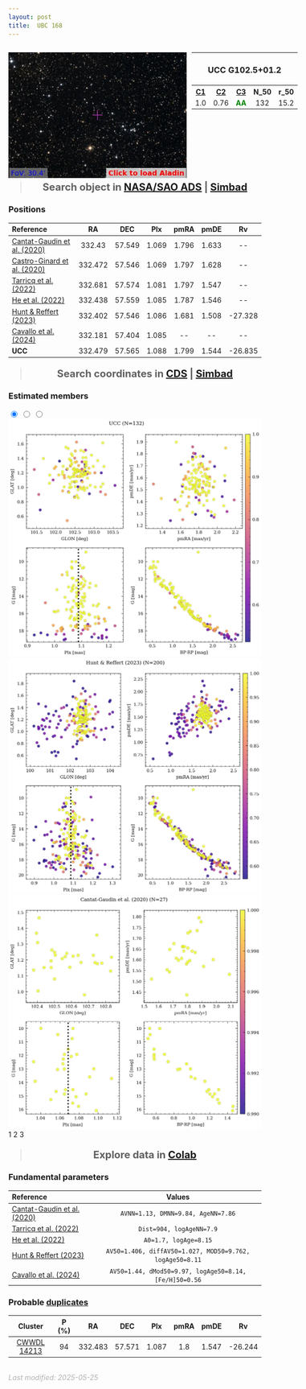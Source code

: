 ```yaml
---
layout: post
title:  UBC 168
---
```

<div style="display: flex; justify-content: space-between; width:720px;height:250px">
<div style="text-align: center;">

<!-- Static image + data attributes for FOV and target -->
<img id="aladin_img"
     data-umami-event="aladin_load"
     src="https://raw.githubusercontent.com/ucc23/Q2P/main/plots/ubc168_aladin.webp"
     alt="Click to load Aladin Lite" 
     style="width:355px;height:250px; cursor: pointer;"
     data-fov="0.507" 
     data-target="332.479 57.565"/>
<!-- Div to contain Aladin Lite viewer -->
<div id="aladin-lite-div" style="width:355px;height:250px;display:none;"></div>
<!-- Aladin Lite script (will be loaded after the image is clicked) -->
<script src="{{ site.baseurl }}/scripts/aladin_load.js"></script>

</div>
<!-- Left block -->

<table style="text-align: center; width:355px;height:250px;">
  <!-- Row 1 (title) -->
  <tr>
    <td colspan="5"><h3>UCC G102.5+01.2</h3></td>
  </tr>
  <!-- Row 2 -->
  <tr>
    <th><a href="https://ucc.ar/faq#what-are-the-c1-c2-and-c3-parameters" title="Photometric class">C1</a></th>
    <th><a href="https://ucc.ar/faq#what-are-the-c1-c2-and-c3-parameters" title="Density class">C2</a></th>
    <th><a href="https://ucc.ar/faq#what-are-the-c1-c2-and-c3-parameters" title="Combined class">C3</a></th>
    <th><div title="Stars with membership probability >50%">N_50</div></th>
    <th><div title="Radius that contains half the members [arcmin]">r_50</div></th>
  </tr>
  <!-- Row 3 -->
  <tr>
    <td>1.0</td>
    <td>0.76</td>
    <td><span style="color: green; font-weight: bold;">A</span><span style="color: green; font-weight: bold;">A</span></td>
    <td>132</td>
    <td>15.2</td>
  </tr>
</table>
</div>

> <p style="text-align:center; font-weight: bold; font-size:20px">Search object in <a data-umami-event="nasa_search" href="https://ui.adsabs.harvard.edu/search/q=%20collection%3Aastronomy%20body%3A%22UBC%20168%22&sort=date%20desc%2C%20bibcode%20desc&p_=0" target="_blank">NASA/SAO ADS</a> | <a data-umami-event="simbad_search" href="https://simbad.cds.unistra.fr/simbad/sim-id-refs?Ident=ubc168" target="_blank">Simbad</a></p>


### Positions

| Reference    | RA    | DEC   | Plx  | pmRA  | pmDE   |  Rv  |
| :---         | :---: | :---: | :---: | :---: | :---: | :---: |
|[Cantat-Gaudin et al. (2020)](https://ui.adsabs.harvard.edu/abs/2020A%26A...640A...1C) | 332.43 | 57.549 | 1.069 | 1.796 | 1.633 | -- |
|[Castro-Ginard et al. (2020)](https://ui.adsabs.harvard.edu/abs/2020A%26A...635A..45C) | 332.472 | 57.546 | 1.069 | 1.797 | 1.628 | -- |
|[Tarricq et al. (2022)](https://ui.adsabs.harvard.edu/abs/2022A%26A...659A..59T) | 332.681 | 57.574 | 1.081 | 1.797 | 1.547 | -- |
|[He et al. (2022)](https://ui.adsabs.harvard.edu/abs/2022ApJS..262....7H) | 332.438 | 57.559 | 1.085 | 1.787 | 1.546 | -- |
|[Hunt & Reffert (2023)](https://ui.adsabs.harvard.edu/abs/2023A%26A...673A.114H) | 332.402 | 57.546 | 1.086 | 1.681 | 1.508 | -27.328 |
|[Cavallo et al. (2024)](https://ui.adsabs.harvard.edu/abs/2024AJ....167...12C) | 332.181 | 57.404 | 1.085 | -- | -- | -- |
| **UCC** |332.479 | 57.565 | 1.088 | 1.799 | 1.544 | -26.835 |

> <p style="text-align:center; font-weight: bold; font-size:20px">Search coordinates in <a data-umami-event="cds_coord_search" href="https://cdsportal.u-strasbg.fr/?target=332.479,+57.565" target="_blank">CDS</a> | <a data-umami-event="simbad_coord_search" href="https://simbad.cds.unistra.fr/mobile/object_list.html?coord=332.479%2057.565&output=json&radius=5&userEntry=ubc168" target="_blank">Simbad</a></p>

### Estimated members

<div class="carousel">
<input type="radio" name="radio-btn" id="slide1" checked>
<input type="radio" name="radio-btn" id="slide2">
<input type="radio" name="radio-btn" id="slide3">
<div class="slides">
<div class="slide">
<a href="https://raw.githubusercontent.com/ucc23/Q2P/main/plots/ubc168.webp" target="_blank">
<img src="https://raw.githubusercontent.com/ucc23/Q2P/main/plots/ubc168.webp" alt="UBC 168 UCC">
</a>
</div>
<div class="slide">
<a href="https://raw.githubusercontent.com/ucc23/Q2P/main/plots/ubc168_HUNT23.webp" target="_blank">
<img src="https://raw.githubusercontent.com/ucc23/Q2P/main/plots/ubc168_HUNT23.webp" alt="UBC 168 HUNT23">
</a>
</div>
<div class="slide">
<a href="https://raw.githubusercontent.com/ucc23/Q2P/main/plots/ubc168_CANTAT20.webp" target="_blank">
<img src="https://raw.githubusercontent.com/ucc23/Q2P/main/plots/ubc168_CANTAT20.webp" alt="UBC 168 CANTAT20">
</a>
</div>
</div>
<div class="indicators">
<label for="slide1">1</label>
<label for="slide2">2</label>
<label for="slide3">3</label>
</div>
</div>


> <p style="text-align:center; font-weight: bold; font-size:20px">Explore data in <a data-umami-event="colab" href="https://colab.research.google.com/github/ucc23/ucc/blob/main/assets/notebook.ipynb" target="_blank">Colab</a></p>


### Fundamental parameters

| Reference |  Values |
| :---         |     :---:      |
| [Cantat-Gaudin et al. (2020)](https://ui.adsabs.harvard.edu/abs/2020A%26A...640A...1C) | `AVNN=1.13, DMNN=9.84, AgeNN=7.86` |
| [Tarricq et al. (2022)](https://ui.adsabs.harvard.edu/abs/2022A%26A...659A..59T) | `Dist=904, logAgeNN=7.9` |
| [He et al. (2022)](https://ui.adsabs.harvard.edu/abs/2022ApJS..262....7H) | `A0=1.7, logAge=8.15` |
| [Hunt & Reffert (2023)](https://ui.adsabs.harvard.edu/abs/2023A%26A...673A.114H) | `AV50=1.406, diffAV50=1.027, MOD50=9.762, logAge50=8.11` |
| [Cavallo et al. (2024)](https://ui.adsabs.harvard.edu/abs/2024AJ....167...12C) | `AV50=1.44, dMod50=9.97, logAge50=8.14, [Fe/H]50=0.56` |

### Probable <a href="https://ucc.ar/faq#how-are-probable-duplicates-identified" title="See FAQ for definition of proximity">duplicates</a>

| Cluster | P (%) | RA    | DEC   | Plx   | pmRA  | pmDE  | Rv    |
| :---:   | :---: | :---: | :---: | :---: | :---: | :---: | :---: |
|[CWWDL 14213](/_clusters/cwwdl14213/)| 94 | 332.483 | 57.571 | 1.087 | 1.8 | 1.547 | -26.244 |


<br>
<font color="b3b1b1"><i>Last modified: 2025-05-25</i></font>
